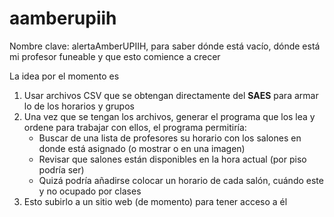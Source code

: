 # aamberupiih
Nombre clave: alertaAmberUPIIH, para saber dónde está vacío, dónde está mi profesor funeable y que esto comience a crecer


La idea por el momento es

1. Usar archivos CSV que se obtengan directamente del **SAES** para armar lo de los horarios y grupos
2. Una vez que se tengan los archivos, generar el programa que los lea y ordene para trabajar con ellos, el programa permitiría:
   - Buscar de una lista de profesores su horario con los salones en donde está asignado (o mostrar o en una imagen)
   - Revisar que salones están disponibles en la hora actual (por piso podría ser)
   - Quizá podría añadirse colocar un horario de cada salón, cuándo este y no ocupado por clases
3. Esto subirlo a un sitio web (de momento) para tener acceso a él

